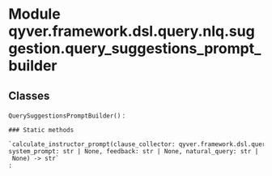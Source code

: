 Module qyver.framework.dsl.query.nlq.suggestion.query_suggestions_prompt_builder
======================================================================================

Classes
-------

`QuerySuggestionsPromptBuilder()`
:   

    ### Static methods

    `calculate_instructor_prompt(clause_collector: qyver.framework.dsl.query.nlq.nlq_clause_collector.NLQClauseCollector, system_prompt: str | None, feedback: str | None, natural_query: str | None) ‑> str`
    :
